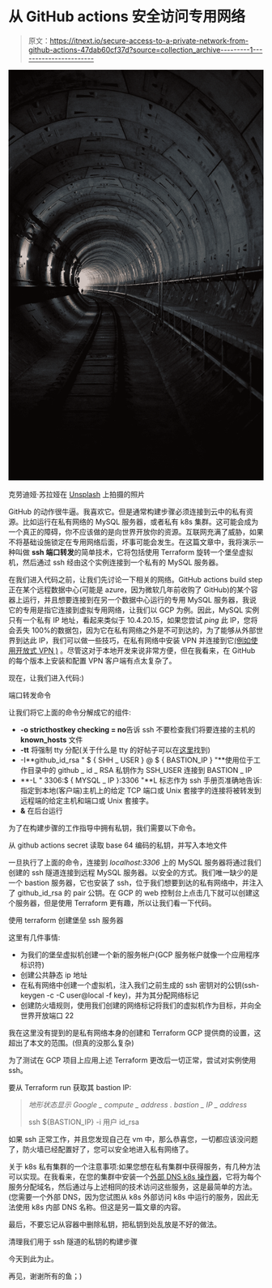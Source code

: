 # 从 GitHub actions 安全访问专用网络

> 原文：<https://itnext.io/secure-access-to-a-private-network-from-github-actions-47dab60cf37d?source=collection_archive---------1----------------------->

![](img/8ded5d17b3081087cf66492b55a927cf.png)

克劳迪娅·苏拉娅在 [Unsplash](https://unsplash.com?utm_source=medium&utm_medium=referral) 上拍摄的照片

GitHub 的动作很牛逼。我喜欢它。但是通常构建步骤必须连接到云中的私有资源。比如运行在私有网络的 MySQL 服务器，或者私有 k8s 集群。这可能会成为一个真正的障碍，你不应该做的是向世界开放你的资源。互联网充满了威胁，如果不将基础设施锁定在专用网络后面，坏事可能会发生。在这篇文章中，我将演示一种叫做 **ssh 端口转发**的简单技术，它将包括使用 Terraform 旋转一个堡垒虚拟机，然后通过 ssh 经由这个实例连接到一个私有的 MySQL 服务器。

在我们进入代码之前，让我们先讨论一下相关的网络。GitHub actions build step 正在某个远程数据中心(可能是 azure，因为微软几年前收购了 GitHub)的某个容器上运行，并且想要连接到在另一个数据中心运行的专用 MySQL 服务器，我说它的专用是指它连接到虚拟专用网络，让我们以 GCP 为例。因此，MySQL 实例只有一个私有 IP 地址，看起来类似于 10.4.20.15，如果您尝试 *ping* 此 IP，您将会丢失 100%的数据包，因为它在私有网络之外是不可到达的，为了能够从外部世界到达此 IP，我们可以做一些技巧，在私有网络中安装 VPN 并连接到它[(例如使用开放式 VPN )](https://github.com/helm/charts/tree/master/stable/openvpn) 。尽管这对于本地开发来说非常方便，但在我看来，在 GitHub 的每个版本上安装和配置 VPN 客户端有点太复杂了。

现在，让我们进入代码:)

端口转发命令

让我们将它上面的命令分解成它的组件:

*   **-o stricthostkey checking = no**告诉 ssh 不要检查我们将要连接的主机的 **known_hosts** 文件
*   **-tt** 将强制 tty 分配(关于什么是 tty 的好帖子可以在[这里](https://www.howtogeek.com/428174/what-is-a-tty-on-linux-and-how-to-use-the-tty-command/)找到)
*   -I**github_id_rsa " $ { SHH _ USER } @ $ { BASTION_IP } "**使用位于工作目录中的 github _ id _ RSA 私钥作为 SSH_USER 连接到 BASTION _ IP
*   **-L " 3306:$ { MYSQL _ IP }:3306 "**L 标志作为 ssh 手册页准确地告诉:指定到本地(客户端)主机上的给定 TCP 端口或 Unix 套接字的连接将被转发到远程端的给定主机和端口或 Unix 套接字。
*   **&** 在后台运行

为了在构建步骤的工作指导中拥有私钥，我们需要以下命令。

从 github actions secret 读取 base 64 编码的私钥，并写入本地文件

一旦执行了上面的命令，连接到 *localhost:3306* 上的 MySQL 服务器将通过我们创建的 ssh 隧道连接到远程 MySQL 服务器。以安全的方式。我们唯一缺少的是一个 bastion 服务器，它也安装了 ssh，位于我们想要到达的私有网络中，并注入了 github_id_rsa 的 pair 公钥。在 GCP 的 web 控制台上点击几下就可以创建这个服务器，但是使用 Terraform 更有趣，所以让我们看一下代码。

使用 terraform 创建堡垒 ssh 服务器

这里有几件事情:

*   为我们的堡垒虚拟机创建一个新的服务帐户(GCP 服务帐户就像一个应用程序标识符)
*   创建公共静态 ip 地址
*   在私有网络中创建一个虚拟机，注入我们之前生成的 ssh 密钥对的公钥(ssh-keygen -c -C user@local -f key)，并为其分配网络标记
*   创建防火墙规则，使用我们创建的网络标记将我们的虚拟机作为目标，并向全世界开放端口 22

我在这里没有提到的是私有网络本身的创建和 Terraform GCP 提供商的设置，这超出了本文的范围。(但真的没那么复杂)

为了测试在 GCP 项目上应用上述 Terraform 更改后一切正常，尝试对实例使用 ssh。

要从 Terraform run 获取其 bastion IP:

> *地形状态显示 Google _ compute _ address . bastion _ IP _ address*
> 
> ssh ${BASTION_IP} -i 用户 id_rsa

如果 ssh 正常工作，并且您发现自己在 vm 中，那么恭喜您，一切都应该没问题了，防火墙已经配置好了，您可以安全地进入私有网络了。

关于 k8s 私有集群的一个注意事项:如果您想在私有集群中获得服务，有几种方法可以实现。在我看来，在您的集群中安装一个[外部 DNS k8s 操作器](https://github.com/kubernetes-sigs/external-dns)，它将为每个服务分配域名，然后通过与上述相同的技术访问这些服务，这是最简单的方法。(您需要一个外部 DNS，因为您试图从 k8s 外部访问 k8s 中运行的服务，因此无法使用 k8s 内部 DNS 名称。但这是另一篇文章的内容。

最后，不要忘记从容器中删除私钥，把私钥到处乱放是不好的做法。

清理我们用于 ssh 隧道的私钥的构建步骤

今天到此为止。

再见，谢谢所有的鱼；)